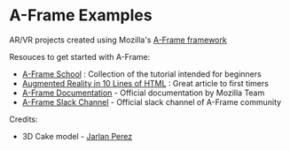 # A-Frame Examples
AR/VR projects created using Mozilla's  [A-Frame framework](https://aframe.io/)

Resouces to get started with A-Frame:
- [A-Frame School](https://aframe.io/aframe-school/#/ "A-Frame School") : Collection of the tutorial intended for beginners
- [Augmented Reality in 10 Lines of HTML](https://medium.com/arjs/augmented-reality-in-10-lines-of-html-4e193ea9fdbf) : Great article to first timers
- [A-Frame Documentation](https://aframe.io/docs/0.8.0/introduction/) - Official documentation by Mozilla Team
- [A-Frame Slack Channel](https://aframevr-slack.herokuapp.com/) - Official slack channel of A-Frame community

Credits:
- 3D Cake model - [Jarlan Perez](https://poly.google.com/view/5Xt6xQiR3qN)
